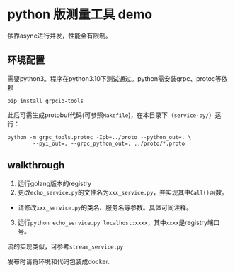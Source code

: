 # python 版测量工具 demo

依靠async进行并发，性能会有限制。

## 环境配置

需要python3。程序在python3.10下测试通过。python需安装grpc、protoc等依赖

```
pip install grpcio-tools
```

此后可需生成protobuf代码(可参照`Makefile`)，在本目录下（`service-py/`）运行：
```
python -m grpc_tools.protoc -Ipb=../proto --python_out=. \
		--pyi_out=. --grpc_python_out=. ../proto/*.proto
```

## walkthrough

1. 运行golang版本的registry
2. 更改`echo_service.py`的文件名为`xxx_service.py`，并实现其中`Call()`函数。
  - 请修改`xxx_service.py`的类名、服务名等参数。具体可间注释。
3. 运行`python echo_service.py localhost:xxxx`，其中`xxxx`是registry端口号。

流的实现类似，可参考`stream_service.py`

发布时请将环境和代码包装成docker.
